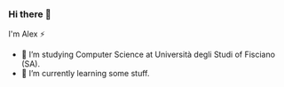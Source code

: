 ### Hi there 👋

I'm Alex ⚡
<!--
**AlexthePredator/AlexthePredator** is a ✨ _special_ ✨ repository because its `README.md` (this file) appears on your GitHub profile.
-->
- 🔭 I’m studying Computer Science at Università degli Studi of Fisciano (SA).
- 🌱 I’m currently learning some stuff.

<!--
Here are some ideas to get you started:

- 🔭 I’m currently working on ...
- 🌱 I’m currently learning ...
- 👯 I’m looking to collaborate on ...
- 🤔 I’m looking for help with ...
- 💬 Ask me about ...
- 📫 How to reach me: ...
- 😄 Pronouns: ...
- ⚡ Fun fact: ...
-->
